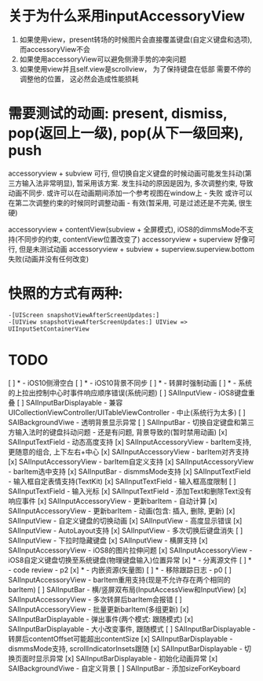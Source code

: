 


# 关于为什么采用inputAccessoryView

 1. 如果使用view，present转场的时候图片会直接覆盖键盘(自定义键盘和选项), 而accessoryView不会
 2. 如果使用accessoryView可以避免侧滑手势的冲突问题
 3. 如果使用view并且self.view是scrollview， 为了保持键盘在低部 需要不停的调整他的位置， 这必然会造成性能损耗


# 需要测试的动画: present, dismiss, pop(返回上一级), pop(从下一级回来), push

accessoryview + subview 可行, 但切换自定义键盘的时候动画可能发生抖动(第三方输入法非常明显), 暂采用该方案. 
发生抖动的原因是因为, 多次调整约束, 导致动画不同步.
或许可以在动画期间添加一个参考视图在window上 - 失败
或许可以在第二次调整约束的时候同时调整动画 - 有效(暂采用, 可是过滤还是不完美, 很生硬)

accessoryview + contentView(subview + 全屏模式), iOS8的dimmsMode不支持(不同步的约束, contentView位置改变了)
accessoryview + superview 好像可行, 但是未测试动画
accessoryview + subview + superview.superview.bottom 失败(动画并没有任何改变)

# 快照的方式有两种:
    -[UIScreen snapshotViewAfterScreenUpdates:]
    -[UIView snapshotViewAfterScreenUpdates:] UIView => UIInputSetContainerView

# TODO
[ ] * - iOS10侧滑空白
[ ] * - iOS10背景不同步
[ ] * - 转屏时强制动画
[ ] * - 系统的上拉出控制中心时事件响应顺序错误(系统问题)
[ ] SAIInputView - iOS8键盘重叠
[ ] SAIInputBarDisplayable - 兼容UICollectionViewController/UITableViewController - 中止(系统行为太多)
[ ] SAIBackgroundViwe - 透明背景显示异常
[ ] SAIInputBar - 切换自定键盘和第三方输入法时的键盘抖动问题 - 还是有问题, 背景导致的(暂时禁用动画)
[x] SAIInputTextField - 动态高度支持
[x] SAIInputAccessoryView - barItem支持, 更随意的组合, 上下左右+中心
[x] SAIInputAccessoryView - barItem对齐支持
[x] SAIInputAccessoryView - barItem自定义支持
[x] SAIInputAccessoryView - barItem选中支持
[x] SAIInputBar - dismmsMode支持
[x] SAIInputTextField - 输入框自定表情支持(TextKit)
[x] SAIInputTextField - 输入框高度限制
[ ] SAIInputTextField - 输入光标
[x] SAIInputTextField - 添加Text和删除Text没有响应事件
[x] SAIInputAccessoryView - 更新barItem - 自动计算
[x] SAIInputAccessoryView - 更新barItem - 动画(包含: 插入, 删除, 更新)
[x] SAIInputView - 自定义键盘的切换动画
[x] SAIInputView - 高度显示错误
[x] SAIInputView - AutoLayout支持
[x] SAIInputView - 多次切换后键盘消失
[ ] SAIInputView - 下拉时隐藏键盘
[x] SAIInputView - 横屏支持
[x] SAIInputAccessoryView - iOS8的图片拉伸问题 
[x] SAIInputAccessoryView - iOS8自定义键盘切换至系统键盘(物理键盘输入)位置异常
[x] * - 分离源文件
[ ] * - code review - p2
[x] * - 内嵌资源(矢量图)
[ ] * - 移除跟踪日志 - p0
[ ] SAIInputAccessoryView - barItem重用支持(现是不允许存在两个相同的barItem)
[ ] SAIInputBar - 横/竖屏双布局(InputAccessView和InputView)
[x] SAIInputAccessoryView - 多次转屏后barItem会报错
[ ] SAIInputAccessoryView - 批量更新barItem(多组更新)
[x] SAIInputBarDisplayable - 弹出事件(两个模式: 跟随模式)
[x] SAIInputBarDisplayable - 大小改变事件, 跟随模式
[ ] SAIInputBarDisplayable - 转屏后contentOffset可能超出contentSize
[x] SAIInputBarDisplayable - dismmsMode支持, scrollIndicatorInsets跟随
[x] SAIInputBarDisplayable - 切换页面时显示异常
[x] SAIInputBarDisplayable - 初始化动画异常
[x] SAIBackgroundViwe - 自定义背景
[ ] SAIInputBar - 添加sizeForKeyboard
